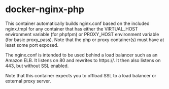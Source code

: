 # docker-nginx-php
This container automatically builds nginx.conf based on the included nginx.tmpl for any container that has either the VIRTUAL_HOST environment variable (for phpfpm) or PROXY_HOST environment variable (for basic proxy_pass).  Note that the php or proxy container(s) must have at least some port exposed.

The nginx.conf is intended to be used behind a load balancer such as an Amazon ELB.
It listens on 80 and rewrites to https://.  It then also listens on 443, but without SSL enabled.

Note that this container expects you to offload SSL to a load balancer or external proxy server.

